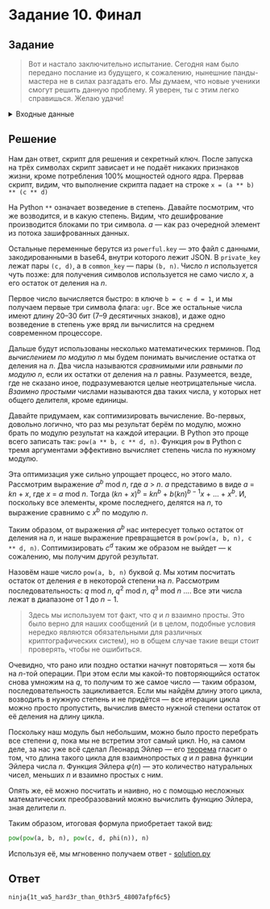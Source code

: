 # Задание 10. Финал

## Задание

> Вот и настало заключительно испытание. Сегодня нам было передано послание из будущего, к сожалению, нынешние панды-мастера не в силах разгадать его. Мы думаем, что новые ученики смогут решить данную проблему. Я уверен, ты с этим легко справишься. Желаю удачи!

<details>
    <summary>Входные данные</summary>
    Answer: 7235950 8653973 22582420 46400007 30942811 18377826 9090748 1809330 24157907 26947293 26463809 19620468 27720117 24249324 18761476
    private Key: https://gist.github.com/Dragonprod/a3b2c7bfc75d442048b9c1e148751271
    solver.py: https://gist.github.com/Dragonprod/4f0b5bac11d52efeb706b8465f41aa96

</details>

## Решение

Нам дан ответ, скрипт для решения и секретный ключ. После запуска на трёх символах скрипт зависает и не подаёт никаких признаков жизни, кроме потребления 100% мощностей одного ядра. Прервав скрипт, видим, что выполнение скрипта падает на строке
`x = (a ** b) ** (c ** d)`

На Python `**` означает возведение в степень. Давайте посмотрим, что же возводится, и в какую степень. Видим, что дешифрование производится блоками по три символа. _a_ — как раз очередной элемент из потока зашифрованных данных.

Остальные переменные берутся из `powerful.key` — это файл с данными, закодированными в base64, внутри которого лежит JSON. В `private_key` лежат пары `(c, d)`, а в `common_key` — пары `(b, n)`. Число _n_ используется чуть позже: для получения символов используется не само число _x_, а его остаток от деления на _n_.

Первое число вычисляется быстро: в ключе `b = c = d = 1`, и мы получаем первые три символа флага: `ugr`. Все же остальные числа имеют длину 20–30 бит (7–9 десятичных знаков), и даже одно возведение в степень уже вряд ли вычислится на среднем современном процессоре.

Дальше будут использованы несколько математических терминов. Под _вычислением по модулю n_ мы будем понимать вычисление остатка от деления на _n_. Два числа называются _сравнимыми_ или _равными по модулю n_, если их остатки от деления на _n_ равны. Разумеется, везде, где не сказано иное, подразумеваются целые неотрицательные числа. _Взаимно простыми_ числами называются два таких числа, у которых нет общего делителя, кроме единицы.

Давайте придумаем, как соптимизировать вычисление. Во-первых, довольно логично, что раз мы результат берём по модулю, можно брать по модулю результат на каждой итерации. В Python это проще всего записать так: `pow(a ** b, c ** d, n)`. Функция `pow` в Python с тремя аргументами эффективно вычисляет степень числа по нужному модулю.

Эта оптимизация уже сильно упрощает процесс, но этого мало. Рассмотрим выражение _a_<sup>_b_</sup> mod _n_, где _a_ > _n_. _a_ представимо в виде _a_ = _kn_ + _x_, где _x_ = _a_ mod _n_. Тогда (_kn_ + _x_)<sup>_b_</sup> = _kn_<sup>_b_</sup> + _b_(_kn_)<sup>_b_ − 1</sup>_x_ + … + _x_<sup>_b_</sup>. И, поскольку все элементы, кроме последнего, делятся на _n_, то выражение сравнимо с _x_<sup>_b_</sup> по модулю _n_.

Таким образом, от выражения _a_<sup>_b_</sup> нас интересует только остаток от деления на _n_, и наше выражение превращается в `pow(pow(a, b, n), c ** d, n)`. Соптимизировать _c_<sup>_d_</sup> таким же образом не выйдет — к сожалению, мы получим другой результат.

Назовём наше число `pow(a, b, n)` буквой _q_. Мы хотим посчитать остаток от деления _e_ в некоторой степени на _n_. Рассмотрим последовательность: _q_ mod _n_, _q_<sup>2</sup> mod _n_, _q_<sup>3</sup> mod _n_ …. Все эти числа лежат в диапазоне от 1 до _n_ − 1.

> Здесь мы используем тот факт, что _q_ и _n_ взаимно просты. Это было верно для наших сообщений (и в целом, подобные условия нередко являются обязательными для различных криптографических систем), но в общем случае такие вещи стоит проверять, чтобы не ошибиться.

Очевидно, что рано или поздно остатки начнут повторяться — хотя бы на _n_-той операции. При этом если мы какой-то повторяющийся остаток снова умножим на _q_, то получим то же самое число — таким образом, последовательность зацикливается. Если мы найдём длину этого цикла, возводить в нужную степень и не придётся — все итерации цикла можно просто пропустить, вычислив вместо нужной степени остаток от её деления на длину цикла.

Поскольку наш модуль был небольшим, можно было просто перебрать все степени _q_, пока мы не встретим этот самый цикл. Но, на самом деле, за нас уже всё сделал Леонард Эйлер — его [теорема](<https://ru.wikipedia.org/wiki/%D0%A2%D0%B5%D0%BE%D1%80%D0%B5%D0%BC%D0%B0_%D0%AD%D0%B9%D0%BB%D0%B5%D1%80%D0%B0_(%D1%82%D0%B5%D0%BE%D1%80%D0%B8%D1%8F_%D1%87%D0%B8%D1%81%D0%B5%D0%BB)>) гласит о том, что длина такого цикла для взаимнопростых _q_ и _n_ равна функции Эйлера числа _n_. Функция Эйлера _φ_(_n_) — это количество натуральных чисел, меньших _n_ и взаимно простых с ним.

Опять же, её можно посчитать и наивно, но с помощью несложных математических преобразований можно вычислить функцию Эйлера, зная делители _n_.

Таким образом, итоговая формула приобретает такой вид:

```python
pow(pow(a, b, n), pow(c, d, phi(n)), n)
```

Используя её, мы мгновенно получаем ответ - [solution.py](solution.py)

## Ответ

`ninja{1t_wa5_hard3r_than_0th3r5_48007afpf6c5}`

